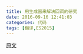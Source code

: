 ```yaml
---
title: 用生成器来解决回调的研究
date: 2016-09-16 12:41:03
categories: 代码
tags: [翻译,ES2015]
---
```

[原文](http://jlongster.com/A-Study-on-Solving-Callbacks-with-JavaScript-Generators)
<!--more-->
